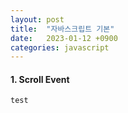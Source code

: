 ```yaml
---
layout: post
title:  "자바스크립트 기본"
date:   2023-01-12 +0900
categories: javascript
---
```


#### 1. Scroll Event
```
test
```




